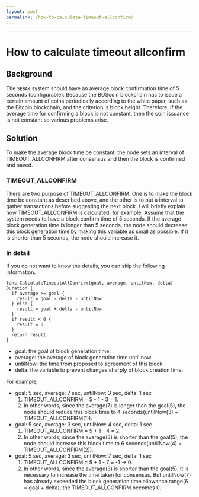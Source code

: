 ```yaml
---
layout: post
permalink: /how-to-calculate-timeout-allconfirm/
---
```

---
# How to calculate timeout allconfirm

## Background
The `SEBAK` system should have an average block confirmation time of 5 seconds (configurable). Because the BOScoin blockchain has to issue a certain amount of coins periodically according to the white paper, such as the Bitcoin blockchain, and the criterion is block height. Therefore, if the average time for confirming a block is not constant, then the coin issuance is not constant so various problems arise.

## Solution
To make the average block time be constant, the node sets an interval of TIMEOUT_ALLCONFIRM after consensus and then the block is confirmed and saved.

### TIMEOUT_ALLCONFIRM
There are two purpose of TIMEOUT_ALLCONFIRM. One is to make the block time be constant as described above, and the other is to put a interval to gather transactions before suggesting the next block.
I will briefly explain how TIMEOUT_ALLCONFIRM is calculated, for example.
Assume that the system needs to have a block confirm time of 5 seconds. If the average block generation time is longer than 5 seconds, the node should decrease this block generation time by making this variable as small as possible. If it is shorter than 5 seconds, the node should increase it.

### In detail
If you do not want to know the details, you can skip the following information.
```
func CalculateTimeoutAllConfirm(goal, average, untilNow, delta) Duration {
  if average >= goal {
    result = goal - delta - untilNow
  } else {
    result = goal + delta - untilNow
  }
  if result < 0 {
    result = 0
  }
  return result
}
```
* goal: the goal of block generation time.
* average: the average of block generation time until now.
* untilNow: the time from proposed to agreement of this block.
* delta: the variable to prevent changes sharply of block creation time.

For example,
* goal: 5 sec, average: 7 sec, untilNow: 3 sec, delta: 1 sec
   1. TIMEOUT_ALLCONFIRM = 5 - 1 - 3 = 1.
   1. In other words, since the average(7) is longer than the goal(5), the node should reduce this block time to 4 
   seconds(untilNow(3) + TIMEOUT_ALLCONFIRM(1)).
* goal: 5 sec, average: 3 sec, untilNow: 4 sec, delta: 1 sec
   1. TIMEOUT_ALLCONFIRM = 5 + 1 - 4 = 2.
   1. In other words, since the average(3) is shorter than the goal(5), the node should increase this block time to 6 seconds(untilNow(4) + TIMEOUT_ALLCONFIRM(2)).
* goal: 5 sec, average: 3 sec, untilNow: 7 sec, delta: 1 sec
   1. TIMEOUT_ALLCONFIRM = 5 + 1 - 7 = -1 -> 0.
   1. In other words, since the average(3) is shorter than the goal(5), it is necessary to increase the time taken for consensus. But untilNow(7) has already exceeded the block generation time allowance range(6 = goal + delta), the TIMEOUT_ALLCONFIRM becomes 0.

